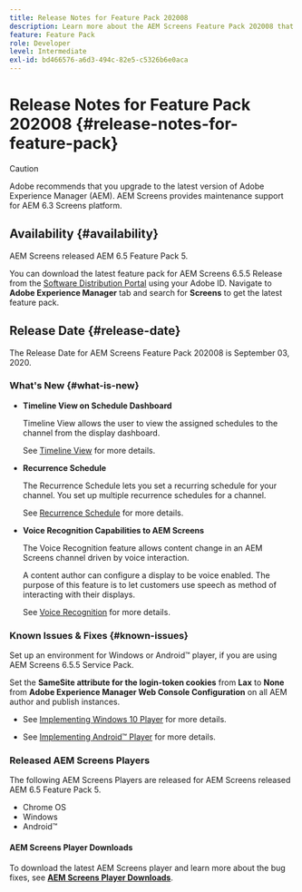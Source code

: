 ```yaml
---
title: Release Notes for Feature Pack 202008
description: Learn more about the AEM Screens Feature Pack 202008 that was released on September 3, 2020.
feature: Feature Pack
role: Developer
level: Intermediate
exl-id: bd466576-a6d3-494c-82e5-c5326b6e0aca
---
```

# Release Notes for Feature Pack 202008 {#release-notes-for-feature-pack}

>[!CAUTION]
>
>Adobe recommends that you upgrade to the latest version of Adobe Experience Manager (AEM). AEM Screens provides maintenance support for AEM 6.3 Screens platform.

## Availability {#availability}

AEM Screens released AEM 6.5 Feature Pack 5.

You can download the latest feature pack for AEM Screens 6.5.5 Release from the [Software Distribution Portal](https://experience.adobe.com/#/downloads/content/software-distribution/en/aem.html) using your Adobe ID. Navigate to **Adobe Experience Manager** tab and search for **Screens** to get the latest feature pack.

## Release Date {#release-date}

The Release Date for AEM Screens Feature Pack 202008 is September 03, 2020.

### What's New {#what-is-new}

* **Timeline View on Schedule Dashboard**

   Timeline View allows the user to view the assigned schedules to the channel from the display dashboard.

   See [Timeline View](/help/user-guide/channel-assignment-latest-fp.md#timeline-view) for more details.

* **Recurrence Schedule**

   The Recurrence Schedule lets you set a recurring schedule for your channel. You set up multiple recurrence schedules for a channel.

   See [Recurrence Schedule](/help/user-guide/channel-assignment-latest-fp.md#recurrence-schedule) for more details.

* **Voice Recognition Capabilities to AEM Screens**

   The Voice Recognition feature allows content change in an AEM Screens channel driven by voice interaction.

   A content author can configure a display to be voice enabled. The purpose of this feature is to let customers use speech as method of interacting with their displays.

   See [Voice Recognition](voice-recognition.md) for more details.

### Known Issues & Fixes {#known-issues}

Set up an environment for Windows or Android&trade; player, if you are using AEM Screens 6.5.5 Service Pack. 

Set the **SameSite attribute for the login-token cookies** from **Lax** to **None** from **Adobe Experience Manager Web Console
Configuration** on all AEM author and publish instances.

* See [Implementing Windows 10 Player](implementing-windows-player.md#fp-environment-setup) for more details.

* See [Implementing Android&trade; Player](implementing-android-player.md#fp-environment-setup) for more details.

### Released AEM Screens Players

The following AEM Screens Players are released for AEM Screens released AEM 6.5 Feature Pack 5.

* Chrome OS
* Windows
* Android&trade;

#### AEM Screens Player Downloads

To download the latest AEM Screens player and learn more about the bug fixes, see **[AEM Screens Player Downloads](https://download.macromedia.com/screens/index.html)**.
